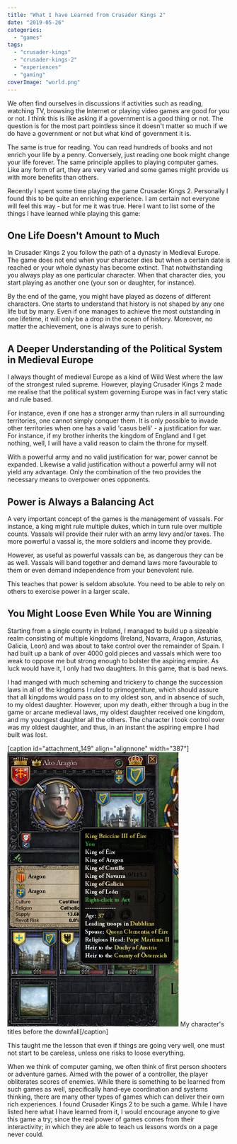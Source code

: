 ```yaml
---
title: "What I have Learned from Crusader Kings 2"
date: "2019-05-26"
categories: 
  - "games"
tags: 
  - "crusader-kings"
  - "crusader-kings-2"
  - "experiences"
  - "gaming"
coverImage: "world.png"
---
```


We often find ourselves in discussions if activities such as reading, watching TV, browsing the Internet or playing video games are good for you or not. I think this is like asking if a government is a good thing or not. The question is for the most part pointless since it doesn't matter so much if we do have a government or not but what kind of government it is.

The same is true for reading. You can read hundreds of books and not enrich your life by a penny. Conversely, just reading one book might change your life forever. The same principle applies to playing computer games. Like any form of art, they are very varied and some games might provide us with more benefits than others.

Recently I spent some time playing the game Crusader Kings 2. Personally I found this to be quite an enriching experience. I am certain not everyone will feel this way - but for me it was true. Here I want to list some of the things I have learned while playing this game:

## One Life Doesn't Amount to Much

In Crusader Kings 2 you follow the path of a dynasty in Medieval Europe. The game does not end when your character dies but when a certain date is reached or your whole dynasty has become extinct. That notwithstanding you always play as one particular character. When that character dies, you start playing as another one (your son or daughter, for instance).

By the end of the game, you might have played as dozens of different characters. One starts to understand that history is not shaped by any one life but by many. Even if one manages to achieve the most outstanding in one lifetime, it will only be a drop in the ocean of history. Moreover, no matter the achievement, one is always sure to perish.

## A Deeper Understanding of the Political System in Medieval Europe

I always thought of medieval Europe as a kind of Wild West where the law of the strongest ruled supreme. However, playing Crusader Kings 2 made me realise that the political system governing Europe was in fact very static and rule based.

For instance, even if one has a stronger army than rulers in all surrounding territories, one cannot simply conquer them. It is only possible to invade other territories when one has a valid 'casus belli' - a justification for war. For instance, if my brother inherits the kingdom of England and I get nothing, well, I will have a valid reason to claim the throne for myself.

With a powerful army and no valid justification for war, power cannot be expanded. Likewise a valid justification without a powerful army will not yield any advantage. Only the combination of the two provides the necessary means to overpower ones opponents.

## Power is Always a Balancing Act

A very important concept of the games is the management of vassals. For instance, a king might rule multiple dukes, which in turn rule over multiple counts. Vassals will provide their ruler with an army levy and/or taxes. The more powerful a vassal is, the more soldiers and income they provide.

However, as useful as powerful vassals can be, as dangerous they can be as well. Vassals will band together and demand laws more favourable to them or even demand independence from your benevolent rule.

This teaches that power is seldom absolute. You need to be able to rely on others to exercise power in a larger scale.

## You Might Loose Even While You are Winning

Starting from a single county in Ireland, I managed to build up a sizeable realm consisting of multiple kingdoms (Ireland, Navarra, Aragon, Asturias, Galicia, Leon) and was about to take control over the remainder of Spain. I had built up a bank of over 4000 gold pieces and vassals which were too weak to oppose me but strong enough to bolster the aspiring empire. As luck would have it, I only had two daughters. In this game, that is bad news.

I had manged with much scheming and trickery to change the succession laws in all of the kingdoms I ruled to primogeniture, which should assure that all kingdoms would pass on to my oldest son, and in absence of such, to my oldest daughter. However, upon my death, either through a bug in the game or arcane medieval laws, my oldest daughter received one kingdom, and my youngest daughter all the others. The character I took control over was my oldest daughter, and thus, in an instant the aspiring empire I had built was lost.

\[caption id="attachment\_149" align="alignnone" width="387"\]![before the downfall](images/before-the-downfall.png) My character's titles before the downfall\[/caption\]

This taught me the lesson that even if things are going very well, one must not start to be careless, unless one risks to loose everything.

When we think of computer gaming, we often think of first person shooters or adventure games. Aimed with the power of a controller, the player obliterates scores of enemies. While there is something to be learned from such games as well, specifically hand-eye coordination and systems thinking, there are many other types of games which can deliver their own rich experiences. I found Crusader Kings 2 to be such a game. While I have listed here what I have learned from it, I would encourage anyone to give this game a try; since the real power of games comes from their interactivity; in which they are able to teach us lessons words on a page never could.
